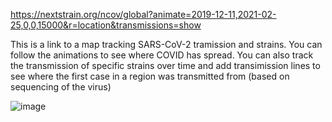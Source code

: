 https://nextstrain.org/ncov/global?animate=2019-12-11,2021-02-25,0,0,15000&r=location&transmissions=show

This is a link to a map tracking SARS-CoV-2 tramission and strains. You can follow the animations to see where COVID has spread. You can also track the transmission of specific strains over time and add transimission lines to see where the first case in a region was transmitted from (based on sequencing of the virus)

![image](https://d2jx2rerrg6sh3.cloudfront.net/image-handler/ts/20200331024649/ri/674/picture/2020/3/%40Capture-6.jpg)

